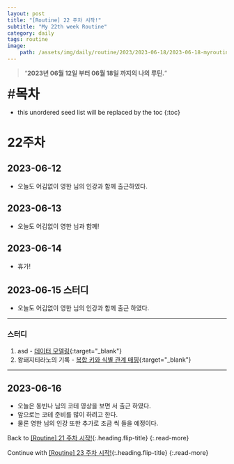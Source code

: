 ```yaml
---
layout: post
title: "[Routine] 22 주차 시작!"
subtitle: "My 22th week Routine"
category: daily
tags: routine
image:
    path: /assets/img/daily/routine/2023/2023-06-18/2023-06-18-myroutine-22th.png
---
```


> “**2023년 06월 12일 부터 06월 18일 까지의 나의 루틴.**”

<span style="font-size:30px;">\#**목차**</span>
* this unordered seed list will be replaced by the toc
{:toc}

# 22주차
## 2023-06-12
- 오늘도 어김없이 영한 님의 인강과 함께 출근하였다.

## 2023-06-13
- 오늘도 어김없이 영한 님과 함께!

## 2023-06-14
- 휴가!

## 2023-06-15 스터디
- 오늘도 어김없이 영한 님의 인강과 함께 출근 하였다.

***
### 스터디
1. asd - [데이터 모델링]{:target="_blank"}
2. 왕돼지티라노의 기록 - [복합 키와 식별 관계 매핑]{:target="_blank"}

***

## 2023-06-16
- 오늘은 동빈나 님의 코테 영상을 보면 서 출근 하였다.
- 앞으로는 코테 준비를 많이 하려고 한다.
- 물론 영한 님의 인강 또한 추가로 조금 씩 들을 예정이다.

Back to [[Routine] 21 주차 시작!](./2023-06-11-week-21th.md){:.heading.flip-title}
{:.read-more}

Continue with [[Routine] 23 주차 시작!](./2023-06-19-week-23th.md){:.heading.flip-title}
{:.read-more}

<!-- Links -->

<!-- Study Links -->
[데이터 모델링]: https://youngjo-no.tistory.com/16
[복합 키와 식별 관계 매핑]: https://happy-wangpig.tistory.com/27

<!-- Commit Links -->